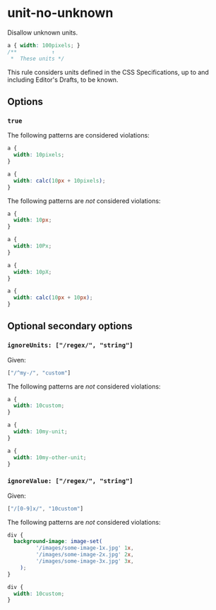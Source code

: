# unit-no-unknown

Disallow unknown units.

```css
a { width: 100pixels; }
/**           ↑
 *  These units */
```

This rule considers units defined in the CSS Specifications, up to and including Editor's Drafts, to be known.

## Options

### `true`

The following patterns are considered violations:

```css
a {
  width: 10pixels;
}
```

```css
a {
  width: calc(10px + 10pixels);
}
```

The following patterns are *not* considered violations:

```css
a {
  width: 10px;
}  
```

```css
a {
  width: 10Px;
}  
```

```css
a {
  width: 10pX;
}  
```

```css
a {
  width: calc(10px + 10px);
}
```

## Optional secondary options

### `ignoreUnits: ["/regex/", "string"]`

Given:

```js
["/^my-/", "custom"]
```

The following patterns are *not* considered violations:

```css
a {
  width: 10custom;
}
```

```css
a {
  width: 10my-unit;
}
```

```css
a {
  width: 10my-other-unit;
}
```
### `ignoreValue: ["/regex/", "string"]`

Given:

```js
["/[0-9]x/", "10custom"]
```

The following patterns are *not* considered violations:

```css
div {
  background-image: image-set(
	     '/images/some-image-1x.jpg' 1x,
	     '/images/some-image-2x.jpg' 2x,
	     '/images/some-image-3x.jpg' 3x,
	);
}
```

```css
div {
  width: 10custom;
}
```

